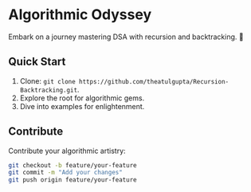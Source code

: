# Algorithmic Odyssey

Embark on a journey mastering DSA with recursion and backtracking. 🚀

## Quick Start

1. Clone: `git clone https://github.com/theatulgupta/Recursion-Backtracking.git`.
2. Explore the root for algorithmic gems.
3. Dive into examples for enlightenment.

## Contribute

Contribute your algorithmic artistry:

```bash
git checkout -b feature/your-feature
git commit -m "Add your changes"
git push origin feature/your-feature
